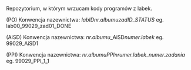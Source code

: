 Repozytorium, w którym wrzucam kody programów z labek.

 (PO)
Konwencja nazewnictwa: *labID*_*nr.albumu*_*zadID*_*STATUS*
                   eg. lab00_99029_zad01_DONE
                   
(AiSD)
Konwencja nazewnictwa: *nr.albumu*_AiSD*numer.labek*
                    eg. 99029_AiSD1

(PPI)
Konwencja nazewnictwa: *nr.albumu*_PPI_*nrumer.labek*_*numer.zadania*
                    eg. 99029_PPI_1_1

